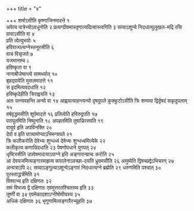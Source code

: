 +++
title = "४"

+++
शर्माऽसीति कृष्णाजिनमादत्ते १   
अपेत्य पात्रेभ्योऽवधूनोति २
प्रत्यग्ग्रीवमास्तृणात्यदित्यास्त्वगिति ३
सव्याऽशून्ये निदधात्युलूखल-मद्रि रसि ग्रावाऽसीति वा ४   
प्रति
त्वेत्युभयोः ५   
हविराज्पत्यग्नेस्तनूरसीति ६   
वाचं
विसृजते ७   
यजमानश्च ८   
हविष्कृता वा ९   
नानाबीजेष्वन्त्ये सामर्थ्यात्
१०   
बृहद्ग्रावेति मुसलमादत्ते ११   
स इदमित्यवदधाति १२   
हविष्कृदेहीति
त्रिराह्वयति १३   
अतः पत्न्यवहन्ति अन्यो वा १४
आह्वयत्याहन्त्यन्यो दृषदुपले
कुक्कुटोऽसीति त्रिः शम्यया द्विर्दृषदं
सकृदुपलाम् १५   
वर्षवृद्धमसीति शूर्पमादत्ते १६
प्रतित्वेति हविरुद्वपति १७   
परापूतमिति निष्पुनाति १८
अपहतमिति तुषान्निरस्यति १९   
वायुर्व इति अपविनक्ति २०   
देवो व इति
पात्र्यामोप्याऽभिमन्त्रयते २१   
त्रिः फलीकरोति देवेभ्यः शुन्धध्वं
देवेभ्यः शुन्धध्वमित्येके २२   
फलीकृत्य कणान्निदधाति २३
पेषणोपधाने युगपत् २४   
धृष्टिरसीति उपवेषमादायाऽपाग्ने इति
अङ्गारान्प्राचः करोति २५   
आ देवयजमित्यङ्गारमाहृत्य
कपालेनाऽवच्छा-दयति ध्रुवमसीति २६
अमुष्येति द्विषच्छद्वेऽभिचरन् २७   
अन्यत्राऽपि २८
सव्याऽङ्गुल्याऽशून्येऽङ्गारं निदधात्यग्ने ब्रह्मेति २९
धरुणमिति पश्चात् ३०   
पुरस्ताद्धर्त्रमिति ३१   
विश्वाभ्य इति दक्षिणतः ३२   
समं
विभज्य द्वे दक्षिणतः एवमुत्तरतश्चितस्थ इति ३३   
तूष्णीं वा ३४
एवमेकादशाऽग्नीषोमीयस्य ३५   
अधिकं दक्षिणतः ३६
भृगूणामित्यङ्गारैरभ्यूहति ३७   
